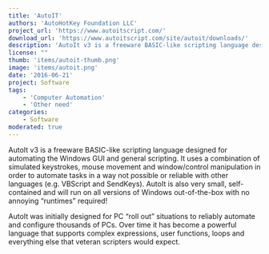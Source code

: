 ```yaml
---
title: 'AutoIT'
authors: 'AutoHotKey Foundation LLC'
project_url: 'https://www.autoitscript.com/'
download_url: 'https://www.autoitscript.com/site/autoit/downloads/'
description: 'AutoIt v3 is a freeware BASIC-like scripting language designed for automating the Windows GUI and general scripting. It uses a combination of simulated keystrokes, mouse movement and window/control manipulation in order to automate tasks in a way not possible or reliable with other languages.'
license: ""
thumb: 'items/autoit-thumb.png'
image: 'items/autoit.png'
date: '2016-06-21'
project: Software
tags:
    - 'Computer Automation'
    - 'Other need'
categories:
    - Software
moderated: true
---
```

AutoIt v3 is a freeware BASIC-like scripting language designed for automating the Windows GUI and general scripting. It uses a combination of simulated keystrokes, mouse movement and window/control manipulation in order to automate tasks in a way not possible or reliable with other languages (e.g. VBScript and SendKeys). AutoIt is also very small, self-contained and will run on all versions of Windows out-of-the-box with no annoying “runtimes” required!

AutoIt was initially designed for PC “roll out” situations to reliably automate and configure thousands of PCs. Over time it has become a powerful language that supports complex expressions, user functions, loops and everything else that veteran scripters would expect.